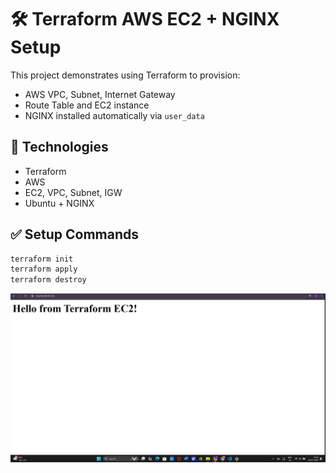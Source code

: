 # 🛠️ Terraform AWS EC2 + NGINX Setup

This project demonstrates using Terraform to provision:

- AWS VPC, Subnet, Internet Gateway
- Route Table and EC2 instance
- NGINX installed automatically via `user_data`

## 🔧 Technologies

- Terraform
- AWS
- EC2, VPC, Subnet, IGW
- Ubuntu + NGINX

## ✅ Setup Commands

```bash
terraform init
terraform apply
terraform destroy


```

![nginx](./img.png)


